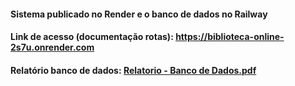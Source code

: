 #### Sistema publicado no Render e o banco de dados no Railway
#### Link de acesso (documentação rotas): https://biblioteca-online-2s7u.onrender.com
#### Relatório banco de dados: [Relatorio - Banco de Dados.pdf](https://github.com/user-attachments/files/20594702/Relatorio.-.Banco.de.Dados.pdf)
